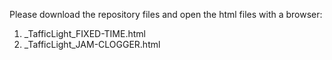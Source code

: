 Please download the repository files and open the html files with a browser:

1. _TafficLight_FIXED-TIME.html
2. _TafficLight_JAM-CLOGGER.html
